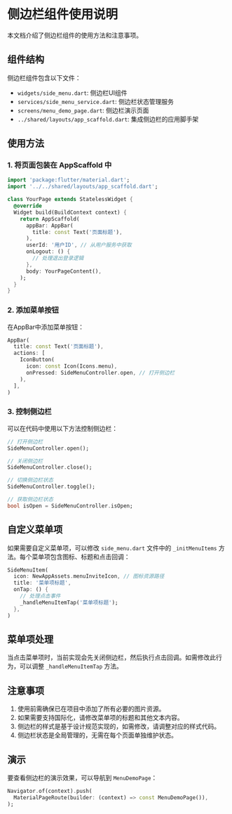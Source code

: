 # 侧边栏组件使用说明

本文档介绍了侧边栏组件的使用方法和注意事项。

## 组件结构

侧边栏组件包含以下文件：

- `widgets/side_menu.dart`: 侧边栏UI组件
- `services/side_menu_service.dart`: 侧边栏状态管理服务
- `screens/menu_demo_page.dart`: 侧边栏演示页面
- `../shared/layouts/app_scaffold.dart`: 集成侧边栏的应用脚手架

## 使用方法

### 1. 将页面包装在 AppScaffold 中

```dart
import 'package:flutter/material.dart';
import '../../shared/layouts/app_scaffold.dart';

class YourPage extends StatelessWidget {
  @override
  Widget build(BuildContext context) {
    return AppScaffold(
      appBar: AppBar(
        title: const Text('页面标题'),
      ),
      userId: '用户ID', // 从用户服务中获取
      onLogout: () {
        // 处理退出登录逻辑
      },
      body: YourPageContent(),
    );
  }
}
```

### 2. 添加菜单按钮

在AppBar中添加菜单按钮：

```dart
AppBar(
  title: const Text('页面标题'),
  actions: [
    IconButton(
      icon: const Icon(Icons.menu),
      onPressed: SideMenuController.open, // 打开侧边栏
    ),
  ],
)
```

### 3. 控制侧边栏

可以在代码中使用以下方法控制侧边栏：

```dart
// 打开侧边栏
SideMenuController.open();

// 关闭侧边栏
SideMenuController.close();

// 切换侧边栏状态
SideMenuController.toggle();

// 获取侧边栏状态
bool isOpen = SideMenuController.isOpen;
```

## 自定义菜单项

如果需要自定义菜单项，可以修改 `side_menu.dart` 文件中的 `_initMenuItems` 方法。每个菜单项包含图标、标题和点击回调：

```dart
SideMenuItem(
  icon: NewAppAssets.menuInviteIcon, // 图标资源路径
  title: '菜单项标题',
  onTap: () {
    // 处理点击事件
    _handleMenuItemTap('菜单项标题');
  },
)
```

## 菜单项处理

当点击菜单项时，当前实现会先关闭侧边栏，然后执行点击回调。如需修改此行为，可以调整 `_handleMenuItemTap` 方法。

## 注意事项

1. 使用前需确保已在项目中添加了所有必要的图片资源。
2. 如果需要支持国际化，请修改菜单项的标题和其他文本内容。
3. 侧边栏的样式是基于设计规范实现的，如需修改，请调整对应的样式代码。
4. 侧边栏状态是全局管理的，无需在每个页面单独维护状态。

## 演示

要查看侧边栏的演示效果，可以导航到 `MenuDemoPage`：

```dart
Navigator.of(context).push(
  MaterialPageRoute(builder: (context) => const MenuDemoPage()),
);
``` 